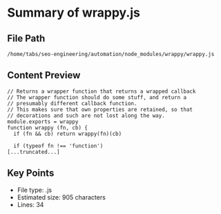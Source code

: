 # Summary of wrappy.js
  
## File Path
`/home/tabs/seo-engineering/automation/node_modules/wrappy/wrappy.js`

## Content Preview
```
// Returns a wrapper function that returns a wrapped callback
// The wrapper function should do some stuff, and return a
// presumably different callback function.
// This makes sure that own properties are retained, so that
// decorations and such are not lost along the way.
module.exports = wrappy
function wrappy (fn, cb) {
  if (fn && cb) return wrappy(fn)(cb)

  if (typeof fn !== 'function')
[...truncated...]
```

## Key Points
- File type: .js
- Estimated size: 905 characters
- Lines: 34
